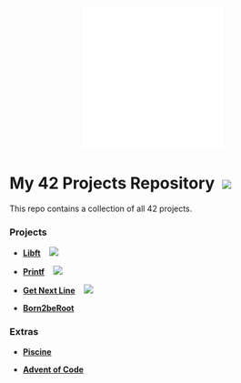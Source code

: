 <div align=center>
  <img src="https://github.com/Jorge-lopz/42/blob/main/42.svg" width=250>
</div>

# My 42 Projects Repository &nbsp;<img src="https://visitor-badge.laobi.icu/badge?page_id=jorge-lopz.42">

This repo contains a collection of all 42 projects.

### Projects

- **[Libft](https://github.com/Jorge-lopz/42/tree/main/Libft)** &nbsp;&nbsp;&nbsp;<img src="https://wakatime.com/badge/user/43299b95-37b5-4319-89dd-7bbef7fb1dcb/project/df9d3b5f-33e7-4199-9b15-4235b40e79c3.svg" width=142>

- **[Printf](https://github.com/Jorge-lopz/42/tree/main/printf)** &nbsp;&nbsp;&nbsp;<img src="https://wakatime.com/badge/user/43299b95-37b5-4319-89dd-7bbef7fb1dcb/project/91656e0a-dfca-4783-b9d9-72678f17ab59.svg" width=142>

- **[Get Next Line](https://github.com/Jorge-lopz/42/tree/main/get_next_line)** &nbsp;&nbsp;&nbsp;<img src="https://wakatime.com/badge/user/43299b95-37b5-4319-89dd-7bbef7fb1dcb/project/67cb765b-bb5c-423d-8d44-35cae21c7b59.svg" width=150>

- **[Born2beRoot](https://github.com/Jorge-lopz/42/tree/main/born2beroot)**

### Extras

- **[Piscine](https://github.com/Jorge-lopz/42/tree/main/Piscine)**

- **[Advent of Code](https://github.com/Jorge-lopz/Advent-of-Code)**
